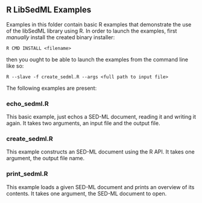 ## R LibSedML Examples

Examples in this folder contain basic R examples that demonstrate the use of the libSedML library using R. In order to launch the examples, first *manually* install the created binary installer:

 	R CMD INSTALL <filename>

then you ought to be able to launch the examples from the command line like so: 

	R --slave -f create_sedml.R --args <full path to input file> 

The following examples are present: 

### echo_sedml.R
This basic example, just echos a SED-ML document, reading it and writing it again. It takes two arguments, an input file and the output file. 

### create_sedml.R
This example constructs an SED-ML document using the R API. It takes one argument, the output file name.

### print_sedml.R
This example loads a given SED-ML document and prints an overview of its contents. It takes one argument, the SED-ML document to open. 
